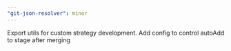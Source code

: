 ```yaml
---
"git-json-resolver": minor
---
```


Export utils for custom strategy development. Add config to control autoAdd to stage after merging
